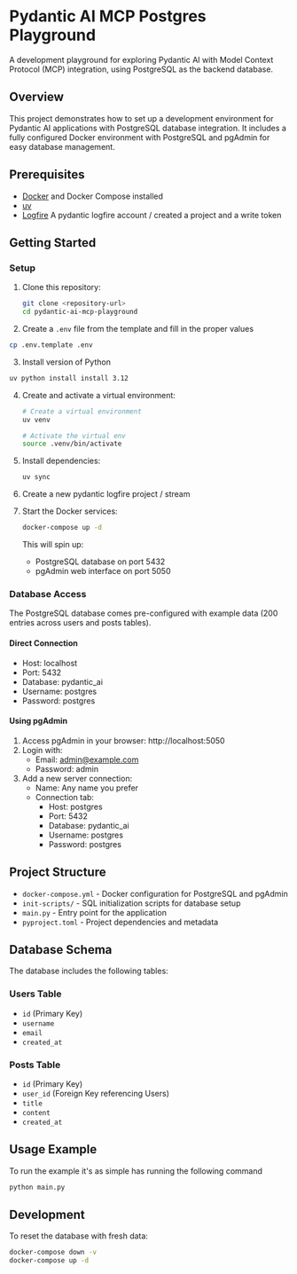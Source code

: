 # Pydantic AI MCP Postgres Playground

A development playground for exploring Pydantic AI with Model Context Protocol (MCP) integration, using PostgreSQL as the backend database.

## Overview

This project demonstrates how to set up a development environment for Pydantic AI applications with PostgreSQL database integration. It includes a fully configured Docker environment with PostgreSQL and pgAdmin for easy database management.

## Prerequisites

- [Docker](https://www.docker.com/get-started) and Docker Compose installed
- [uv](https://docs.astral.sh/uv/) 
- [Logfire](https://pydantic.dev/logfire) A pydantic logfire account / created a project and a write token

## Getting Started

### Setup

1. Clone this repository:
   ```bash
   git clone <repository-url>
   cd pydantic-ai-mcp-playground
   ```

2. Create a `.env` file from the template and fill in the proper values
```bash
cp .env.template .env
```

3. Install version of Python
```bash
uv python install install 3.12
```

4. Create and activate a virtual environment:
   ```bash
   # Create a virtual environment
   uv venv

   # Activate the virtual env
   source .venv/bin/activate
   ```

5. Install dependencies:
   ```bash
   uv sync
   ```

6. Create a new pydantic logfire project / stream
   
7. Start the Docker services:
   ```bash
   docker-compose up -d
   ```
   
   This will spin up:
   - PostgreSQL database on port 5432
   - pgAdmin web interface on port 5050

### Database Access

The PostgreSQL database comes pre-configured with example data (200 entries across users and posts tables).

#### Direct Connection

- Host: localhost
- Port: 5432
- Database: pydantic_ai
- Username: postgres
- Password: postgres

#### Using pgAdmin

1. Access pgAdmin in your browser: http://localhost:5050
2. Login with:
   - Email: admin@example.com
   - Password: admin
3. Add a new server connection:
   - Name: Any name you prefer
   - Connection tab:
     - Host: postgres
     - Port: 5432
     - Database: pydantic_ai
     - Username: postgres
     - Password: postgres

## Project Structure

- `docker-compose.yml` - Docker configuration for PostgreSQL and pgAdmin
- `init-scripts/` - SQL initialization scripts for database setup
- `main.py` - Entry point for the application
- `pyproject.toml` - Project dependencies and metadata

## Database Schema

The database includes the following tables:

### Users Table
- `id` (Primary Key)
- `username`
- `email`
- `created_at`

### Posts Table
- `id` (Primary Key)
- `user_id` (Foreign Key referencing Users)
- `title`
- `content`
- `created_at`

## Usage Example

To run the example it's as simple has running the following command 
```bash
python main.py
```


## Development

To reset the database with fresh data:

```bash
docker-compose down -v
docker-compose up -d
```